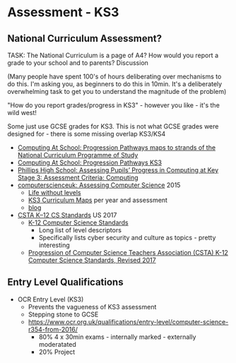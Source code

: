Assessment - KS3
================

National Curriculum Assessment?
------------------------------

TASK: The National Curriculum is a page of A4? How would you report a grade to your school and to parents?
Discussion

(Many people have spent 100's of hours deliberating over mechanisms to do this. I'm asking you, as beginners to do this in 10min. It's a deliberately overwhelming task to get you to understand the magnitude of the problem)


"How do you report grades/progress in KS3" - however you like - it's the wild west!

Some just use GCSE grades for KS3. This is not what GCSE grades were designed for - there is some missing overlap KS3/KS4

* [Computing At School: Progression Pathways maps to strands of the National Curriculum Programme of Study](https://community.computingatschool.org.uk/files/5095/original.pdf)
* [Computing At School: Progression Pathways KS3](https://www.computingatschool.org.uk/data/quick_start_secondary/progression_path.pdf)
* [Phillips High School: Assessing Pupils’ Progress in Computing at Key Stage 3: Assessment Criteria: Computing](https://www.philipshigh.co.uk/?page_id=2859)
* [computerscienceuk: Assessing Computer Science](https://computerscienceuk.com/assessing-computer-science/) 2015
    * [Life without levels](https://teacher.computerscienceuk.com/life-without-levels/)
    * [KS3 Curriculum Maps](https://computerscienceuk.com/ks3-curriculum-maps/) per year and assessment
    * [blog](https://teacher.computerscienceuk.com/blog/)
* [CSTA K–12 CS Standards](https://www.csteachers.org/page/standards) US 2017
    * [K-12 Computer Science Standards](https://drive.google.com/file/d/1-dPTAI1yk2HYPKUWZ6DqaM6aVUDa9iby/view)
        * Long list of level descriptors
        * Specifically lists cyber security and culture as topics - pretty interesting
    * [Progression of Computer Science Teachers Association (CSTA) K-12 Computer Science Standards, Revised 2017](https://csteachers.org/documents/en-us/d227e2a4-ce35-434e-a20b-24355d11b015/1/)


Entry Level Qualifications
--------------------------

* OCR Entry Level (KS3)
    * Prevents the vagueness of KS3 assessment
    * Stepping stone to GCSE
    * https://www.ocr.org.uk/qualifications/entry-level/computer-science-r354-from-2016/
        * 80% 4 x 30min exams - internally marked - externally moderatated
        * 20% Project
